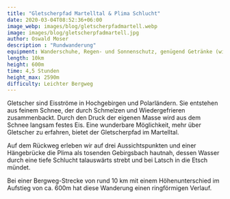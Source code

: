 ```yaml
---
title: "Gletscherpfad Martelltal & Plima Schlucht"
date: 2020-03-04T08:52:36+06:00
image_webp: images/blog/gletscherpfadmartell.webp
image: images/blog/gletscherpfadmartell.jpg
author: Oswald Moser
description : "Rundwanderung"
equipment: Wanderschuhe, Regen- und Sonnenschutz, genügend Getränke (wir werden in der Martellerhütte einkehren)
length: 10km
height: 600m
time: 4,5 Stunden
height_max: 2590m
difficulty: Leichter Bergweg
---
```


Gletscher sind Eisströme in Hochgebirgen und Polarländern. Sie entstehen aus
feinem Schnee, der durch Schmelzen und Wiedergefrieren zusammenbackt. Durch
den Druck der eigenen Masse wird aus dem Schnee langsam festes Eis.  Eine
wunderbare Möglichkeit, mehr über Gletscher zu erfahren, bietet der
Gletscherpfad im Martelltal.

Auf dem Rückweg erleben wir auf drei Aussichtspunkten und einer Hängebrücke die
Plima als tosenden Gebirgsbach hautnah, dessen Wasser durch eine tiefe Schlucht
talauswärts strebt und bei Latsch in die Etsch mündet. 

Bei einer Bergweg-Strecke von rund 10 km mit einem Höhenunterschied im Aufstieg
von ca. 600m hat diese Wanderung einen ringförmigen Verlauf. 
